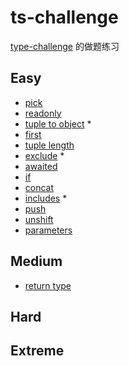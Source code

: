 # ts-challenge

[type-challenge](https://github.com/type-challenges/type-challenges) 的做题练习

## Easy

- [pick](./easy/4-pick.ts)
- [readonly](./easy/7-readonly.ts)
- [tuple to object](./easy/11-tuple-to-object.ts) *
- [first](./easy/14-first.ts)
- [tuple length](./easy/18-tuple-length.ts)
- [exclude](./easy/43-exclude.ts) *
- [awaited](./easy/189-awaited.ts)
- [if](./easy/268-if.ts)
- [concat](./easy/533-concat.ts)
- [includes](./easy/898-includes.ts) *
- [push](./easy/3057-push.ts)
- [unshift](./easy/3060-unshift.ts)
- [parameters](./easy/3312-parameters.ts)

## Medium

- [return type](./medium/2-return-type.ts)

## Hard

## Extreme
